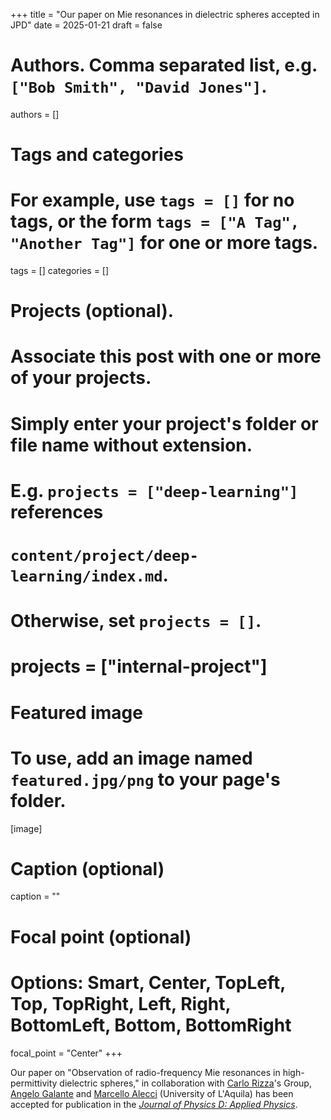 +++
title = "Our paper on Mie resonances in dielectric spheres accepted in JPD"
date = 2025-01-21
draft = false

# Authors. Comma separated list, e.g. `["Bob Smith", "David Jones"]`.
authors = []

# Tags and categories
# For example, use `tags = []` for no tags, or the form `tags = ["A Tag", "Another Tag"]` for one or more tags.
tags = []
categories = []

# Projects (optional).
#   Associate this post with one or more of your projects.
#   Simply enter your project's folder or file name without extension.
#   E.g. `projects = ["deep-learning"]` references 
#   `content/project/deep-learning/index.md`.
#   Otherwise, set `projects = []`.
# projects = ["internal-project"]

# Featured image
# To use, add an image named `featured.jpg/png` to your page's folder. 
[image]
  # Caption (optional)
  caption = ""

  # Focal point (optional)
  # Options: Smart, Center, TopLeft, Top, TopRight, Left, Right, BottomLeft, Bottom, BottomRight
  focal_point = "Center"
+++

Our paper on "Observation of radio-frequency Mie resonances in high-permittivity dielectric spheres,"
in collaboration with [Carlo Rizza]'s Group, [Angelo Galante] and [Marcello Alecci] (University of L'Aquila)
has been accepted for publication in the [*Journal of Physics D: Applied Physics*](https://iopscience.iop.org/journal/0022-3727). 

[Carlo Rizza]: https://scholar.google.it/citations?user=kmPd1kYAAAAJ&hl=it
[Angelo Galante]: https://scholar.google.com/citations?user=XNNZtxIAAAAJ&hl=it
[Marcello Alecci]: https://scholar.google.it/citations?user=n4D3hB4AAAAJ&hl=en

